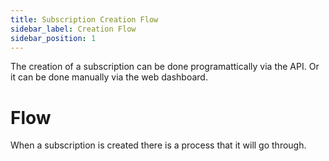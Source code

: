```yaml
---
title: Subscription Creation Flow
sidebar_label: Creation Flow
sidebar_position: 1
---
```

The creation of a subscription can be done programattically via the API. Or it can be done manually via the web dashboard.


# Flow

When a subscription is created there is a process that it will go through.
